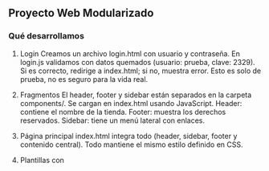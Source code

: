 ## Proyecto Web Modularizado
### Qué desarrollamos
1. Login
Creamos un archivo login.html con usuario y contraseña.
En login.js validamos con datos quemados (usuario: prueba, clave: 2329).
Si es correcto, redirige a index.html; si no, muestra error.
Esto es solo de prueba, no es seguro para la vida real.

2. Fragmentos
El header, footer y sidebar están separados en la carpeta components/.
Se cargan en index.html usando JavaScript.
Header: contiene el nombre de la tienda.
Footer: muestra los derechos reservados.
Sidebar: tiene un menú lateral con enlaces.

3. Página principal
index.html integra todo (header, sidebar, footer y contenido central).
Todo mantiene el mismo estilo definido en CSS.

4. Plantillas con <template>
En index.html se definió un <template> para un producto.
Con JavaScript clonamos esa plantilla y mostramos varios productos.

5. Datos externos con JSON y Fetch
Creamos un archivo products.json en la carpeta /data.
En main.js usamos fetch para leer ese JSON.
Los productos se muestran automáticamente en la página.

6. Web Component <product-card>
Creamos un componente <product-card>.
Recibe atributos: nombre, precio, descripción e imagen.
Su estructura y estilos están encapsulados en el Shadow DOM.
Parte de los productos se renderizan usando este componente.

### Estilos y buenas prácticas 
Colores definidos: azul en el header, gris en el footer, tarjetas blancas con sombra.
Variables y funciones en JS con camelCase.
Clases CSS con kebab-case.
Código indentado, separado en archivos y con comentarios.

### Conceptos básicos 
**Fragmentos:** permiten reutilizar header, footer y sidebar sin repetir código.
**Plantillas:** con <template> se generan productos de forma dinámica.
**Web Components:** hacen que un producto sea un componente independiente y reutilizable.
**Login:** validación con JS y redirección si es correcto.
**Buenas prácticas:** todo modularizado y organizado en carpetas.


